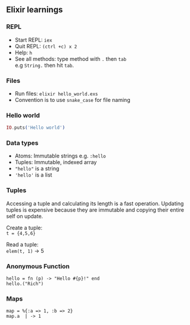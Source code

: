 ## Elixir learnings

### REPL

- Start REPL: `iex`
- Quit REPL: `(ctrl +c) x 2`
- Help: `h`
- See all methods: type method with `.` then `tab`  
  e.g `String.` then hit `tab`.

### Files
- Run files: `elixir hello_world.exs`
- Convention is to use `snake_case` for file naming

### Hello world

```elixir
IO.puts('Hello world')
```

### Data types

- Atoms: Immutable strings e.g. `:hello`
- Tuples: Immutable, indexed array
- `"hello"` is a string
- `'hello'` is a list

### Tuples

Accessing a tuple and calculating its length is a fast operation. Updating tuples is expensive because they are immutable and copying their entire self on update.

Create a tuple:  
`t = {4,5,6}`

Read a tuple:  
`elem(t, 1)` -> 5

### Anonymous Function

```
hello = fn (p) -> "Hello #{p}!" end
hello.("Rich")
```

### Maps
```
map = %{:a => 1, :b => 2}
map.a  | -> 1
```
